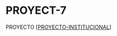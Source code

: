 # PROYECT-7
PROYECTO
[[PROYECTO-INSTITUCIONAL](https://docs.google.com/document/d/1Zd6_FBQ9vy0ECk8GECDIPD7G20HbUGFlMQqqqJdJ3Sc/edit?usp=sharing)]

